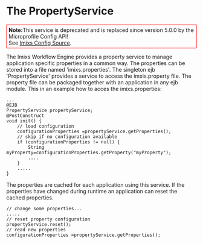 # The PropertyService 
 
<p style="border:solid 1px red;padding:5px;">
<strong>Note:</strong><span>This service is deprecated and is replaced since version 5.0.0 by the Microprofile Config API! <br />See <a href="configsource.html">Imixs Config Source</a>.</span> 
</p>

The Imixs Workflow Engine provides a property service to manage application specific properties  in a common way. The properties can be stored into a file named 'imixs.properties'.  The singleton ejb 'PropertyService' provides a service to access the imxis.property file. The property file can be packaged together with an application in any ejb module.  This in an example how to acces the imixs.properties:
  
    ...
    @EJB 	
    PropertyService propertyService;
	@PostConstruct
	void init() {
		// load configuration
		configurationProperties =propertyService.getProperties();
		// skip if no configuration available
		if (configurationProperties != null) {
			String myProperty=configurationProperties.getProperty("myProperty");
			....
		}
		.....
	}

The properties are cached for each application using this service. If the properties have changed during runtime an application can reset the cached properties.
 
	// change some properties...
	.....
	// reset property configuration
	propertyService.reset();
	// read new properties
	configurationProperties =propertyService.getProperties();

  